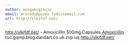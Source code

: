 ```yaml
---
author: ayoqukugixuje
email: arosadu@pazew.fodiscomail.com
url: http://slkjfdf.net/
---
```


http://slkjfdf.net/ - Amoxicillin 500mg Capsules <a href="http://slkjfdf.net/">Amoxicillin</a> ruc.gqmp.blog.dandart.co.uk.zvp.uq http://slkjfdf.net/